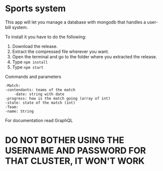 # Sports system

This app will let you manage a database with mongodb that handles a user-bill system.

To install it you have to do the following:

1. Download the release.
2. Extract the compressed file wherever you want.
3. Open the terminal and go to the folder where you extracted the release.
4. Type `npm install`
5. Type `npm start`

Commands and parameters

    -Match:
	-contendants: teams of the match
        -date: string with date
	-progress: how is the match going (array of int)
	-state: state of the match (int)
    -Team:
	-name: String

For documentation read GraphQL


# DO NOT BOTHER USING THE USERNAME AND PASSWORD FOR THAT CLUSTER, IT WON'T WORK
